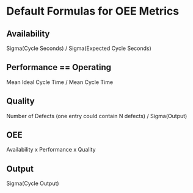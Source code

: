 # Default Formulas for OEE Metrics

## Availability

Sigma(Cycle Seconds) / Sigma(Expected Cycle Seconds)

## Performance == Operating

Mean Ideal Cycle Time / Mean Cycle Time

## Quality

Number of Defects (one entry could contain N defects) / Sigma(Output)

## OEE

Availability x Performance x Quality

## Output

Sigma(Cycle Output)


